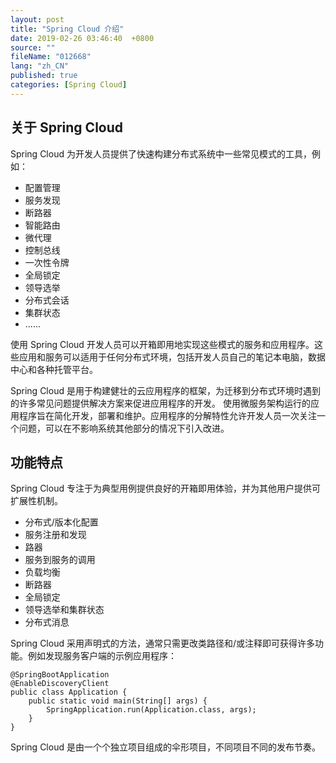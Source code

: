 ```yaml
---
layout: post
title: "Spring Cloud 介绍"
date: 2019-02-26 03:46:40  +0800
source: ""
fileName: "012668"
lang: "zh_CN"
published: true
categories: [Spring Cloud]
---
```


## 关于 Spring Cloud

Spring Cloud 为开发人员提供了快速构建分布式系统中一些常见模式的工具，例如：

- 配置管理
- 服务发现
- 断路器
- 智能路由
- 微代理
- 控制总线
- 一次性令牌
- 全局锁定
- 领导选举
- 分布式会话
- 集群状态
- ......

使用 Spring Cloud 开发人员可以开箱即用地实现这些模式的服务和应用程序。这些应用和服务可以适用于任何分布式环境，包括开发人员自己的笔记本电脑，数据中心和各种托管平台。

Spring Cloud 是用于构建健壮的云应用程序的框架，为迁移到分布式环境时遇到的许多常见问题提供解决方案来促进应用程序的开发。
使用微服务架构运行的应用程序旨在简化开发，部署和维护。应用程序的分解特性允许开发人员一次关注一个问题，可以在不影响系统其他部分的情况下引入改进。

## 功能特点

Spring Cloud 专注于为典型用例提供良好的开箱即用体验，并为其他用户提供可扩展性机制。

- 分布式/版本化配置
- 服务注册和发现
- 路器
- 服务到服务的调用
- 负载均衡
- 断路器
- 全局锁定
- 领导选举和集群状态
- 分布式消息

Spring Cloud 采用声明式的方法，通常只需更改类路径和/或注释即可获得许多功能。例如发现服务客户端的示例应用程序：

    @SpringBootApplication
    @EnableDiscoveryClient
    public class Application {
        public static void main(String[] args) {
            SpringApplication.run(Application.class, args);
        }
    }

Spring Cloud 是由一个个独立项目组成的伞形项目，不同项目不同的发布节奏。